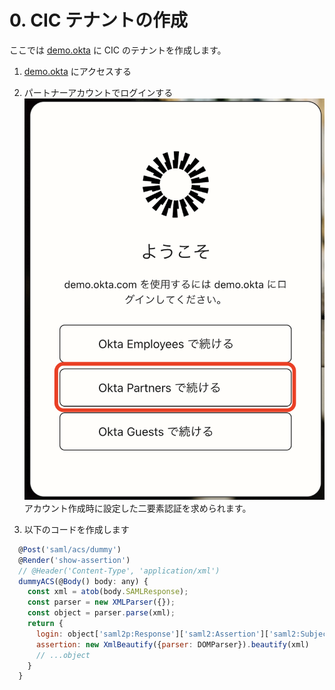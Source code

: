 # 0. CIC テナントの作成

ここでは [demo.okta](https://demo.okta.com) に CIC のテナントを作成します。

1. [demo.okta](https://demo.okta.com) にアクセスする
1. パートナーアカウントでログインする
![](pics/00-01.png)  
アカウント作成時に設定した二要素認証を求められます。

1. 以下のコードを作成します
```javascript
  @Post('saml/acs/dummy')
  @Render('show-assertion')
  // @Header('Content-Type', 'application/xml')
  dummyACS(@Body() body: any) {
    const xml = atob(body.SAMLResponse);
    const parser = new XMLParser({});
    const object = parser.parse(xml);
    return {
      login: object['saml2p:Response']['saml2:Assertion']['saml2:Subject']['saml2:NameID'],
      assertion: new XmlBeautify({parser: DOMParser}).beautify(xml)
      // ...object
    }
  }
```